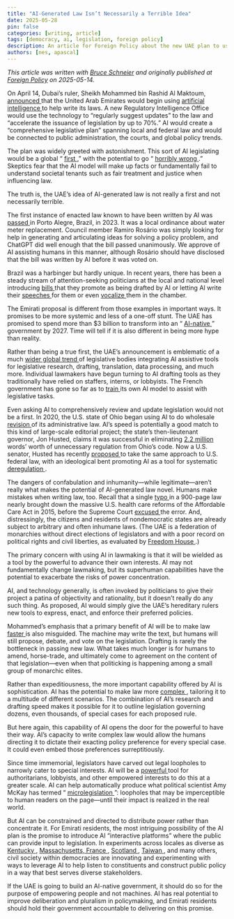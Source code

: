 ```yaml
---
title: "AI-Generated Law Isn’t Necessarily a Terrible Idea"
date: 2025-05-28  
pin: false
categories: [writing, article]
tags: [democracy, ai, legislation, foreign policy]
description: An article for Foreign Policy about the new UAE plan to use AI to generate law and its precedents.
authors: [nes, apascal]
---
```


*This article was written with [Bruce Schneier](https://www.schneier.com) and originally published at [Foreign Policy](https://foreignpolicy.com/2025/05/14/ai-generated-law-uae-legislation/) on 2025-05-14.*

<p>
  On April 14, Dubai&rsquo;s ruler, Sheikh Mohammed bin Rashid Al Maktoum,
  <a href="https://x.com/HHShkMohd/status/1911795135039635659" target="_blank">
      announced
  </a>
    that the United Arab Emirates would begin using
  <a href="https://x.com/UAEmediaoffice/status/1911809411577684257" target="_blank">
      artificial intelligence
  </a>
    to help write its laws. A new Regulatory Intelligence Office would use the technology to &ldquo;regularly suggest updates&rdquo; to the law and &ldquo;accelerate the issuance of legislation by up to 70%.&rdquo; AI would create a &ldquo;comprehensive legislative plan&rdquo; spanning local and federal law and would be connected to public administration, the courts, and global policy trends.
</p>
<p>
  The plan was widely greeted with astonishment. This sort of AI legislating would be a global &ldquo;
  <a href="https://www.ft.com/content/9019cd51-2b55-4175-81a6-eafcf28609c3" target="_blank">
      first
  </a>
    ,&rdquo; with the potential to go &ldquo;
  <a href="https://www.zmescience.com/future/uae-ai-lawmakers/" target="_blank">
      horribly wrong
  </a>
    .&rdquo; Skeptics fear that the AI model will make up facts or fundamentally fail to understand societal tenants such as fair treatment and justice when influencing law.
</p>
<p>
  The truth is, the UAE&rsquo;s idea of AI-generated law is not really a first and not necessarily terrible.
</p>
<p>
  The first instance&nbsp;of enacted law known to have been written by AI was
  <a href="https://www.washingtonpost.com/nation/2023/12/04/ai-written-law-porto-alegre-brazil/" target="_blank">
      passed
  </a>
    in Porto Alegre, Brazil, in 2023. It was a local ordinance about water meter replacement. Council member Ramiro Ros&aacute;rio was simply looking for help in generating and articulating ideas for solving a policy problem, and ChatGPT did well enough that the bill passed unanimously. We approve of AI assisting humans in this manner, although Ros&aacute;rio should have disclosed that the bill was written by AI before it was voted on.
</p>
<p>
  Brazil was a harbinger but hardly unique. In recent years, there has been a steady stream of attention-seeking politicians at the local and national level introducing
  <a href="https://www.bostonglobe.com/2023/01/24/metro/this-state-senator-drafted-legislation-regulate-artificial-intelligence-technology-with-some-help-chatgpt/" target="_blank">
      bills
  </a>
    that they promote as being drafted by AI or letting AI write their
  <a href="https://apnews.com/article/technology-science-oddities-israel-massachusetts-11b4dc6e42afd2d68be28dedf86fd25a" target="_blank">
      speeches
  </a>
    for them or even
  <a href="https://www.politico.com/news/2023/05/17/blumenthal-ai-deepfake-recording-senate-hearing-00097349" target="_blank">
      vocalize
  </a>
    them in the chamber.
</p>
<p>
  The Emirati proposal is different from those examples in important ways. It promises to be more systemic and less of a one-off stunt. The UAE has promised to spend more than $3 billion to transform into an &ldquo;
  <a href="https://en.aletihad.ae/news/uae/4569345/uae-to-become-first-country-to-utilise-ai-in-writing-laws" target="_blank">
      AI-native
  </a>
    &rdquo; government by 2027. Time will tell if it is also different in being more hype than reality.
</p>
<p>
  Rather than being a true first, the UAE&rsquo;s announcement is emblematic of a much
  <a href="https://www.popvox.org/blog/assessing-us-congressional-ai-adoption" target="_blank">
      wider global trend
  </a>
    of legislative bodies integrating AI assistive tools for legislative research, drafting, translation, data processing, and much more. Individual lawmakers have begun turning to AI drafting tools as they traditionally have relied on staffers, interns, or lobbyists. The French government has gone so far as to
  <a href="https://arxiv.org/pdf/2401.16182" target="_blank">
      train
  </a>
    its own AI model to assist with legislative tasks.
</p>
<p>
  Even asking AI to comprehensively review and update legislation would not be a first. In 2020, the U.S. state of Ohio began using AI to do wholesale
  <a href="https://governor.ohio.gov/administration/lt-governor/launches-ai-tool-to-analyze-ohio-regulations" target="_blank">
      revision
  </a>
    of its administrative law. AI&rsquo;s speed is potentially a good match to this kind of large-scale editorial project; the state&rsquo;s then-lieutenant governor, Jon Husted, claims it was successful in eliminating
  <a href="https://www.axios.com/local/columbus/2024/04/29/artificial-intelligence-ai-ohio-state-administrative-code-husted" target="_blank">
      2.2 million
  </a>
    words&rsquo; worth of unnecessary regulation from Ohio&rsquo;s code. Now a U.S. senator, Husted has recently
  <a href="https://www.husted.senate.gov/press-releases/husted-introduces-bill-leveraging-ai-to-increase-efficiency-within-federal-code/" target="_blank">
      proposed
  </a>
    to take the same approach to U.S. federal law, with an ideological bent promoting AI as a tool for systematic
  <a href="https://www.wsj.com/opinion/ai-can-be-a-force-for-deregulation-technology-government-ohio-federal-365ed0d4" target="_blank">
      deregulation
  </a>
    .
</p>
<p>
  The dangers of confabulation and inhumanity&mdash;while legitimate&mdash;aren&rsquo;t really what makes the potential of AI-generated law novel. Humans make mistakes when writing law, too. Recall that a single
  <a href="https://www.nytimes.com/2015/05/26/us/politics/contested-words-in-affordable-care-act-may-have-been-left-by-mistake.html" target="_blank">
      typo
  </a>
    in a 900-page law nearly brought down the massive U.S. health care reforms of the Affordable Care Act in 2015, before the Supreme Court
  <a href="https://time.com/3935707/supreme-court-obamacare-affordable-care/" target="_blank">
      excused
  </a>
    the error. And, distressingly, the citizens and residents of nondemocratic states are already subject to arbitrary and often inhumane laws. (The UAE is a federation of monarchies without direct elections of legislators and with a poor record on political rights and civil liberties, as evaluated by
  <a href="https://freedomhouse.org/country/united-arab-emirates" target="_blank">
      Freedom House
  </a>
    .)
</p>
<p>
  The primary concern with using AI in lawmaking is that it will be wielded as a tool by the powerful to advance their own interests. AI may not fundamentally change lawmaking, but its superhuman capabilities have the potential to exacerbate the risks of power concentration.
</p>
<p>
  AI, and technology generally, is often invoked by politicians to give their project a patina of objectivity and rationality, but it doesn&rsquo;t really do any such thing. As proposed, AI would simply give the UAE&rsquo;s hereditary rulers new tools to express, enact, and enforce their preferred policies.
</p>
<p>
  Mohammed&rsquo;s emphasis that a primary benefit of AI will be to make law
  <a href="https://www.ft.com/content/9019cd51-2b55-4175-81a6-eafcf28609c3" target="_blank">
      faster
  </a>
    is also misguided. The machine may write the text, but humans will still propose, debate, and vote on the legislation. Drafting is rarely the bottleneck in passing new law. What takes much longer is for humans to amend, horse-trade, and ultimately come to agreement on the content of that legislation&mdash;even when that politicking is happening among a small group of monarchic elites.
</p>
<p>
  Rather than expeditiousness, the more important capability offered by AI is sophistication. AI has the potential to make law more
  <a href="https://www.lawfaremedia.org/article/ai-will-write-complex-laws" target="_blank">
      complex
  </a>
    , tailoring it to a multitude of different scenarios. The combination of AI&rsquo;s research and drafting speed makes it possible for it to outline legislation governing dozens, even thousands, of special cases for each proposed rule.
</p>
<p>
  But here again, this capability of AI opens the door for the powerful to have their way. AI&rsquo;s capacity to write complex law would allow the humans directing it to dictate their exacting policy preference for every special case. It could even embed those preferences surreptitiously.
</p>
<p>
  Since time immemorial,&nbsp;legislators have carved out legal loopholes to narrowly cater to special interests. AI will be a
  <a href="https://www.nytimes.com/2023/01/15/opinion/ai-chatgpt-lobbying-democracy.html" target="_blank">
      powerful
  </a>
    tool for authoritarians, lobbyists, and other empowered interests to do this at a greater scale. AI can help automatically produce what political scientist Amy McKay has termed &ldquo;
  <a href="https://www.technologyreview.com/2023/03/14/1069717/how-ai-could-write-our-laws/" target="_blank">
      microlegislation
  </a>
    &rdquo;: loopholes that may be imperceptible to human readers on the page&mdash;until their impact is realized in the real world.
</p>
<p>
  But AI can be constrained and directed to distribute power rather than concentrate it. For Emirati residents, the most intriguing possibility of the AI plan is the promise to introduce AI &ldquo;interactive platforms&rdquo; where the public can provide input to legislation. In experiments across locales as diverse as
  <a href="https://www.technologyreview.com/2025/04/15/1115125/a-small-us-city-experiments-with-ai-to-find-out-what-residents-want/" target="_blank">
      Kentucky
  </a>
    ,
  <a href="https://static.ie.edu/CGC/AI4D%20Paper%203%20Applications%20of%20Artificial%20Intelligence%20Tools%20to%20Engance%20Legislative%20Engagement.pdf" target="_blank">
      Massachusetts, France
  </a>
    ,
  <a href="https://www.gov.scot/news/improving-lives-through-ai/" target="_blank">
      Scotland
  </a>
    ,
  <a href="https://ai.objectives.institute/blog/amplifying-voices-talk-to-the-city-in-taiwan" target="_blank">
      Taiwan
  </a>
    , and many others, civil society within democracies are innovating and experimenting with ways to leverage AI to help listen to constituents and construct public policy in a way that best serves diverse stakeholders.
</p>
<p>
  If the UAE is going to build an AI-native government, it should do so for the purpose of empowering people and not machines. AI has real potential to improve deliberation and pluralism in policymaking, and Emirati residents should hold their government accountable to delivering on this promise.
</p>


